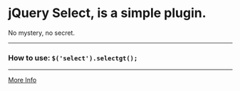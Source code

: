 # jQuery Select, is a simple plugin.
No mystery, no secret.

-----------------

### How to use:  `$('select').selectgt();`

-----------------

[More Info](http://www.gersonthiago.com/labs/jquery-gtselect/)
